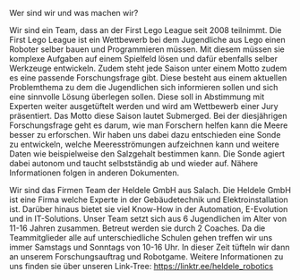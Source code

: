 Wer sind wir und was machen wir?

Wir sind ein Team, dass an der First Lego League seit 2008 teilnimmt. Die First Lego League ist ein Wettbewerb bei dem Jugendliche aus Lego einen Roboter selber bauen und Programmieren müssen. Mit diesem müssen sie komplexe Aufgaben auf einem Spielfeld lösen und dafür ebenfalls selber Werkzeuge entwickeln. Zudem steht jede Saison unter einem Motto zudem es eine passende Forschungsfrage gibt. Diese besteht aus einem aktuellen Problemthema zu dem die Jugendlichen sich informieren sollen und sich eine sinnvolle Lösung überlegen sollen. Diese soll in Abstimmung mit Experten weiter ausgetüftelt werden und wird am Wettbewerb einer Jury präsentiert. 
Das Motto diese Saison lautet Submerged. Bei der diesjährigen Forschungsfrage geht es darum, wie man Forschern helfen kann die Meere besser zu erforschen. Wir haben uns dabei dazu entschieden eine Sonde zu entwickeln, welche Meeresströmungen aufzeichnen kann und weitere Daten wie beispielweise den Salzgehalt bestimmen kann. Die Sonde agiert dabei autonom und taucht selbstständig ab und wieder auf. Nähere Informationen folgen in anderen Dokumenten.

Wir sind das Firmen Team der Heldele GmbH aus Salach. Die Heldele GmbH ist eine Firma welche Experte in der Gebäudetechnik und Elektroinstallation ist. Darüber hinaus bietet sie viel Know-How in der Automation, E-Evolution und in IT-Solutions.
Unser Team setzt sich aus 6 Jugendlichen im Alter von 11-16 Jahren zusammen. Betreut werden sie durch 2 Coaches. Da die Teammitglieder alle auf unterschiedliche Schulen gehen treffen wir uns immer Samstags und Sonntags von 10-16 Uhr. In dieser Zeit tüfteln wir dann an unserem Forschungsauftrag und Robotgame. Weitere Informationen zu uns finden sie über unseren Link-Tree: https://linktr.ee/heldele_robotics

